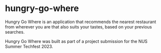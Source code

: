 # hungry-go-where
Hungry Go Where is an application that recommends the nearest restaurant from wherever you are that also suits your tastes, based on your previous searches. 

Hungry Go Where was built as part of a project submission for the NUS Summer Techfest 2023. 
